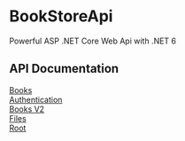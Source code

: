 # BookStoreApi
Powerful ASP .NET Core Web Api with .NET 6
<h2><div>API Documentation</div></h2>
<div><a href="https://documenter.getpostman.com/view/13520372/2s946k7BQR">Books</a></div>
<div><a href="https://documenter.getpostman.com/view/13520372/2s946o4pQm">Authentication</a></div>
<div><a href="https://documenter.getpostman.com/view/13520372/2s946o4pQn">Books V2</a></div>
<div><a href="https://documenter.getpostman.com/view/13520372/2s946o4pV6">Files</a></div>
<div><a href="https://documenter.getpostman.com/view/13520372/2s946o4pV7">Root</a></div>

<div></div>
<div></div>

